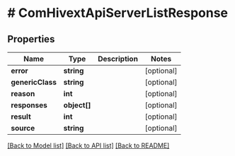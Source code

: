 # # ComHivextApiServerListResponse

## Properties

Name | Type | Description | Notes
------------ | ------------- | ------------- | -------------
**error** | **string** |  | [optional]
**genericClass** | **string** |  | [optional]
**reason** | **int** |  | [optional]
**responses** | **object[]** |  | [optional]
**result** | **int** |  | [optional]
**source** | **string** |  | [optional]

[[Back to Model list]](../../README.md#models) [[Back to API list]](../../README.md#endpoints) [[Back to README]](../../README.md)
